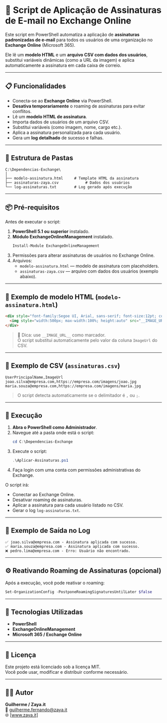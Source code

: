# 📨 Script de Aplicação de Assinaturas de E-mail no Exchange Online

Este script em PowerShell automatiza a aplicação de **assinaturas padronizadas de e-mail** para todos os usuários de uma organização no **Exchange Online** (Microsoft 365).

Ele lê um **modelo HTML** e um **arquivo CSV com dados dos usuários**, substitui variáveis dinâmicas (como a URL da imagem) e aplica automaticamente a assinatura em cada caixa de correio.

---

## 📋 Funcionalidades

- Conecta-se ao **Exchange Online** via PowerShell.
- **Desativa temporariamente** o roaming de assinaturas para evitar conflitos.
- Lê um **modelo HTML de assinatura**.
- Importa dados de usuários de um arquivo CSV.
- Substitui variáveis (como imagem, nome, cargo etc.).
- Aplica a assinatura personalizada para cada usuário.
- Gera um **log detalhado** de sucesso e falhas.

---

## 🧩 Estrutura de Pastas

```
C:\Dependencias-Exchange\
│
├── modelo-assinatura.html     # Template HTML da assinatura
├── assinaturas-zaya.csv            # Dados dos usuários
└── log-assinaturas.txt        # Log gerado após execução
```

---

## 📦 Pré-requisitos

Antes de executar o script:

1. **PowerShell 5.1 ou superior** instalado.
2. **Módulo ExchangeOnlineManagement** instalado.
   ```powershell
   Install-Module ExchangeOnlineManagement
   ```
3. Permissões para alterar assinaturas de usuários no Exchange Online.
4. Arquivos:
   - `modelo-assinatura.html` — modelo de assinatura com placeholders.
   - `assinaturas-zaya.csv` — arquivo com dados dos usuários (exemplo abaixo).

---

## 🧾 Exemplo de modelo HTML (`modelo-assinatura.html`)

```html
<div style="font-family:Segoe UI, Arial, sans-serif; font-size:12pt; color:#222;">
  <img style="width:500px; max-width:100%; height:auto" src="__IMAGE_URL__">
</div>
```

> 🧠 Dica: use `__IMAGE_URL__` como marcador.  
> O script substitui automaticamente pelo valor da coluna `ImageUrl` do CSV.

---

## 🧾 Exemplo de CSV (`assinaturas.csv`)

```csv
UserPrincipalName,ImageUrl
joao.silva@empresa.com,https://empresa.com/imagens/joao.jpg
maria.souza@empresa.com,https://empresa.com/imagens/maria.jpg
```

> O script detecta automaticamente se o delimitador é `,` ou `;`.

---

## 🚀 Execução

1. **Abra o PowerShell como Administrador**.
2. Navegue até a pasta onde está o script:
   ```powershell
   cd C:\Dependencias-Exchange
   ```
3. Execute o script:
   ```powershell
   .\Aplicar-Assinaturas.ps1
   ```
4. Faça login com uma conta com permissões administrativas do Exchange.

O script irá:
- Conectar ao Exchange Online.
- Desativar roaming de assinaturas.
- Aplicar a assinatura para cada usuário listado no CSV.
- Gerar o log `log-assinaturas.txt`.

---

## 🧾 Exemplo de Saída no Log

```
✅ joao.silva@empresa.com - Assinatura aplicada com sucesso.
✅ maria.souza@empresa.com - Assinatura aplicada com sucesso.
❌ pedro.lima@empresa.com - Erro: Usuário não encontrado.
```

---

## ⚙️ Reativando Roaming de Assinaturas (opcional)

Após a execução, você pode reativar o roaming:

```powershell
Set-OrganizationConfig -PostponeRoamingSignaturesUntilLater $false
```

---

## 🧰 Tecnologias Utilizadas

- **PowerShell**
- **ExchangeOnlineManagement**
- **Microsoft 365 / Exchange Online**

---

## 📜 Licença

Este projeto está licenciado sob a licença MIT.  
Você pode usar, modificar e distribuir conforme necessário.

---

## 👨‍💻 Autor

**Guilherme / Zaya.it**  
📧 guilherme.fernando@zaya.it  
🌐 [www.zaya.it]
